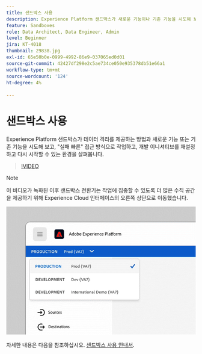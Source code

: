 ```yaml
---
title: 샌드박스 사용
description: Experience Platform 샌드박스가 새로운 기능이나 기존 기능을 시도해 보고, 'fail fast' 접근 방식을 사용하여 작업하고, 개발 이니셔티브를 재설정하고 다시 시작할 수 있는 데이터 격리 및 환경을 제공하는 방법을 살펴봅니다.
feature: Sandboxes
role: Data Architect, Data Engineer, Admin
level: Beginner
jira: KT-4018
thumbnail: 29838.jpg
exl-id: 65e50b0e-0999-4992-86e9-037065ed0d01
source-git-commit: 42427df298e2c5ae734ce050e935378db51e66a1
workflow-type: tm+mt
source-wordcount: '124'
ht-degree: 4%

---
```


# 샌드박스 사용

Experience Platform 샌드박스가 데이터 격리를 제공하는 방법과 새로운 기능 또는 기존 기능을 시도해 보고, &quot;실패 빠른&quot; 접근 방식으로 작업하고, 개발 이니셔티브를 재설정하고 다시 시작할 수 있는 환경을 살펴봅니다.

>[!VIDEO](https://video.tv.adobe.com/v/29838/?quality=12&learn=on)

>[!NOTE]
>
>이 비디오가 녹화된 이후 샌드박스 전환기는 작업에 집중할 수 있도록 더 많은 수직 공간을 제공하기 위해 Experience Cloud 인터페이스의 오른쪽 상단으로 이동했습니다.
>
> ![샌드박스 전환기 재배치](../assets/sandbox-switcher.gif)

자세한 내용은 다음을 참조하십시오. [샌드박스 사용 안내서](https://experienceleague.adobe.com/docs/experience-platform/sandbox/home.html?lang=ko-KR).
